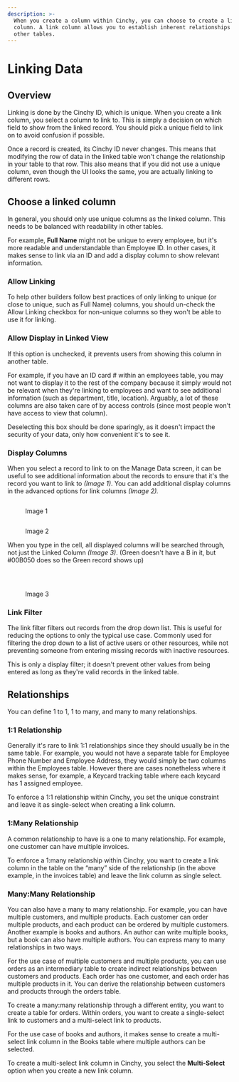 ```yaml
---
description: >-
  When you create a column within Cinchy, you can choose to create a link
  column. A link column allows you to establish inherent relationships with
  other tables.‌
---
```


# Linking Data

## Overview

Linking is done by the Cinchy ID, which is unique. When you create a link column, you select a column to link to. This is simply a decision on which field to show from the linked record. You should pick a unique field to link on to avoid confusion if possible.

Once a record is created, its Cinchy ID never changes. This means that modifying the row of data in the linked table won't change the relationship in your table to that row. This also means that if you did not use a unique column, even though the UI looks the same, you are actually linking to different rows.‌

## Choose a linked column <a href="#choosing-linked-column" id="choosing-linked-column"></a>

‌In general, you should only use unique columns as the linked column. This needs to be balanced with readability in other tables.

For example, **Full Name** might not be unique to every employee, but it's more readable and understandable than Employee ID. In other cases, it makes sense to link via an ID and add a display column to show relevant information.‌

### Allow Linking <a href="#allow-linking" id="allow-linking"></a>

‌To help other builders follow best practices of only linking to unique (or close to unique, such as Full Name) columns, you should un-check the Allow Linking checkbox for non-unique columns so they won't be able to use it for linking.‌

### Allow Display in Linked View <a href="#allow-display-in-linked-view" id="allow-display-in-linked-view"></a>

‌If this option is unchecked, it prevents users from showing this column in another table.

For example, if you have an ID card # within an employees table, you may not want to display it to the rest of the company because it simply would not be relevant when they're linking to employees and want to see additional information (such as department, title, location). Arguably, a lot of these columns are also taken care of by access controls (since most people won't have access to view that column).‌

Deselecting this box should be done sparingly, as it doesn't impact the security of your data, only how convenient it's to see it.‌

### Display Columns <a href="#display-columns" id="display-columns"></a>

‌When you select a record to link to on the Manage Data screen, it can be useful to see additional information about the records to ensure that it's the record you want to link to _(Image 1)_. You can add additional display columns in the advanced options for link columns _(Image 2)._

<figure><img src="https://blobscdn.gitbook.com/v0/b/gitbook-28427.appspot.com/o/assets%2F-LIP3Xr2BuWD7FDjJFmZ%2F-LY8T-aeWVPm-D31gGaP%2F-LY8VJHpIHkrOhNGPZ7z%2Fimage.png?alt=media&#x26;token=5990a742-3bbf-482e-ad16-9229ff7c57f0" alt=""><figcaption><p>Image 1</p></figcaption></figure>

<figure><img src="https://blobscdn.gitbook.com/v0/b/gitbook-28427.appspot.com/o/assets%2F-LIP3Xr2BuWD7FDjJFmZ%2F-LY8T-aeWVPm-D31gGaP%2F-LY8Vc9MqmBtFEOtchwb%2Fimage.png?alt=media&#x26;token=dc00e333-1e31-494e-969d-ed1db6830335" alt=""><figcaption><p>Image 2</p></figcaption></figure>

When you type in the cell, all displayed columns will be searched through, not just the Linked Column _(Image 3)_. (Green doesn't have a B in it, but #00B050 does so the Green record shows up)

‌

<figure><img src="https://blobscdn.gitbook.com/v0/b/gitbook-28427.appspot.com/o/assets%2F-LIP3Xr2BuWD7FDjJFmZ%2F-LY8T-aeWVPm-D31gGaP%2F-LY8WZ2RWIbThd9DaIvz%2Fimage.png?alt=media&#x26;token=7b36c042-d94a-4b85-ad11-39c522751f19" alt=""><figcaption><p>Image 3</p></figcaption></figure>

### Link Filter <a href="#link-filter" id="link-filter"></a>

‌The link filter filters out records from the drop down list. This is useful for reducing the options to only the typical use case. Commonly used for filtering the drop down to a list of active users or other resources, while not preventing someone from entering missing records with inactive resources.‌

This is only a display filter; it doesn't prevent other values from being entered as long as they're valid records in the linked table.‌

## Relationships <a href="#relationships" id="relationships"></a>

‌You can define 1 to 1, 1 to many, and many to many relationships.‌

### 1:1 Relationship <a href="#1-1-relationship" id="1-1-relationship"></a>

‌Generally it's rare to link 1:1 relationships since they should usually be in the same table. For example, you would not have a separate table for Employee Phone Number and Employee Address, they would simply be two columns within the Employees table. However there are cases nonetheless where it makes sense, for example, a Keycard tracking table where each keycard has 1 assigned employee.‌

To enforce a 1:1 relationship within Cinchy, you set the unique constraint and leave it as single-select when creating a link column.‌

### 1:Many Relationship <a href="#1-many-relationship" id="1-many-relationship"></a>

‌A common relationship to have is a one to many relationship. For example, one customer can have multiple invoices.‌

To enforce a 1:many relationship within Cinchy, you want to create a link column in the table on the “many” side of the relationship (in the above example, in the invoices table) and leave the link column as single select.‌

### Many:Many Relationship <a href="#many-many-relationship" id="many-many-relationship"></a>

‌You can also have a many to many relationship. For example, you can have multiple customers, and multiple products. Each customer can order multiple products, and each product can be ordered by multiple customers. Another example is books and authors. An author can write multiple books, but a book can also have multiple authors. You can express many to many relationships in two ways.‌

For the use case of multiple customers and multiple products, you can use orders as an intermediary table to create indirect relationships between customers and products. Each order has one customer, and each order has multiple products in it. You can derive the relationship between customers and products through the orders table.‌

To create a many:many relationship through a different entity, you want to create a table for orders. Within orders, you want to create a single-select link to customers and a multi-select link to products.‌

For the use case of books and authors, it makes sense to create a multi-select link column in the Books table where multiple authors can be selected.‌

To create a multi-select link column in Cinchy, you select the **Multi-Select** option when you create a new link column.
